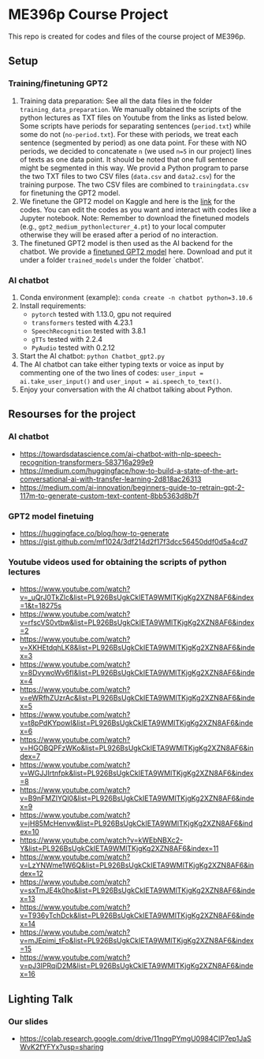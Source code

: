 # ME396p Course Project
This repo is created for codes and files of the course project of ME396p.

## Setup

### Training/finetuning GPT2
1. Training data preparation: See all the data files in the folder `training_data_preparation`. We manually obtained the scripts of the python lectures as TXT files on Youtube from the links as listed below. Some scripts have periods for separating sentences (`period.txt`) while some do not (`no-period.txt`). For these with periods, we treat each sentence (segmented by period) as one data point. For these with NO periods, we decided to concatenate `n` (we used `n=5` in our project) lines of texts as one data point. It should be noted that one full sentence might be segmented in this way. We provid a Python program to parse the two TXT files to two CSV files (`data.csv` and `data2.csv`) for the training purpose. The two CSV files are combined to `trainingdata.csv` for finetuning the GPT2 model.
2. We finetune the GPT2 model on Kaggle and here is the [link](https://www.kaggle.com/code/xingangli/gpt2-finetuning) for the codes. You can edit the codes as you want and interact with codes like a Jupyter notebook. Note: Remember to download the finetuned models (e.g., `gpt2_medium_pythonlecturer_4.pt`) to your local computer otherwise they will be erased after a period of no interaction.
3. The finetuned GPT2 model is then used as the AI backend for the chatbot. We provide a [finetuned GPT2 model](https://drive.google.com/drive/folders/1jJQTTJPZVU_nmTskp9HxT5CY01bgbR6K?usp=share_link) here. Download and put it under a folder `trained_models` under the folder `chatbot'.

### AI chatbot
1. Conda environment (example): ```conda create -n chatbot python=3.10.6 ```
2. Install requirements:
    - `pytorch` tested with 1.13.0, gpu not required
    - `transformers` tested with 4.23.1
    - `SpeechRecognition` tested with 3.8.1
    - `gTTs` tested with 2.2.4
    - `PyAudio` tested with 0.2.12
3. Start the AI chatbot: ```python Chatbot_gpt2.py```
4. The AI chatbot can take either typing texts or voice as input by commenting one of the two lines of codes: ```user_input = ai.take_user_input()``` and ```user_input = ai.speech_to_text()```.
5. Enjoy your conversation with the AI chatbot talking about Python.

## Resourses for the project

### AI chatbot
- https://towardsdatascience.com/ai-chatbot-with-nlp-speech-recognition-transformers-583716a299e9
- https://medium.com/huggingface/how-to-build-a-state-of-the-art-conversational-ai-with-transfer-learning-2d818ac26313
- https://medium.com/ai-innovation/beginners-guide-to-retrain-gpt-2-117m-to-generate-custom-text-content-8bb5363d8b7f 

### GPT2 model finetuing
- https://huggingface.co/blog/how-to-generate
- https://gist.github.com/mf1024/3df214d2f17f3dcc56450ddf0d5a4cd7

### Youtube videos used for obtaining the scripts of python lectures
- https://www.youtube.com/watch?v=_uQrJ0TkZlc&list=PL926BsUgkCkIETA9WMlTKjgKg2XZN8AF6&index=1&t=18275s
- https://www.youtube.com/watch?v=rfscVS0vtbw&list=PL926BsUgkCkIETA9WMlTKjgKg2XZN8AF6&index=2 
- https://www.youtube.com/watch?v=XKHEtdqhLK8&list=PL926BsUgkCkIETA9WMlTKjgKg2XZN8AF6&index=3 
- https://www.youtube.com/watch?v=8DvywoWv6fI&list=PL926BsUgkCkIETA9WMlTKjgKg2XZN8AF6&index=4 
- https://www.youtube.com/watch?v=eWRfhZUzrAc&list=PL926BsUgkCkIETA9WMlTKjgKg2XZN8AF6&index=5 
- https://www.youtube.com/watch?v=t8pPdKYpowI&list=PL926BsUgkCkIETA9WMlTKjgKg2XZN8AF6&index=6 
- https://www.youtube.com/watch?v=HGOBQPFzWKo&list=PL926BsUgkCkIETA9WMlTKjgKg2XZN8AF6&index=7 
- https://www.youtube.com/watch?v=WGJJIrtnfpk&list=PL926BsUgkCkIETA9WMlTKjgKg2XZN8AF6&index=8 
- https://www.youtube.com/watch?v=B9nFMZIYQl0&list=PL926BsUgkCkIETA9WMlTKjgKg2XZN8AF6&index=9 
- https://www.youtube.com/watch?v=jH85McHenvw&list=PL926BsUgkCkIETA9WMlTKjgKg2XZN8AF6&index=10 
- https://www.youtube.com/watch?v=kWEbNBXc2-Y&list=PL926BsUgkCkIETA9WMlTKjgKg2XZN8AF6&index=11 
- https://www.youtube.com/watch?v=LzYNWme1W6Q&list=PL926BsUgkCkIETA9WMlTKjgKg2XZN8AF6&index=12 
- https://www.youtube.com/watch?v=sxTmJE4k0ho&list=PL926BsUgkCkIETA9WMlTKjgKg2XZN8AF6&index=13 
- https://www.youtube.com/watch?v=T936yTchDck&list=PL926BsUgkCkIETA9WMlTKjgKg2XZN8AF6&index=14 
- https://www.youtube.com/watch?v=mJEpimi_tFo&list=PL926BsUgkCkIETA9WMlTKjgKg2XZN8AF6&index=15 
- https://www.youtube.com/watch?v=pJ3IPRqiD2M&list=PL926BsUgkCkIETA9WMlTKjgKg2XZN8AF6&index=16 

## Lighting Talk
### Our slides
- https://colab.research.google.com/drive/11nqgPYmgU0984CIP7ep1JaSWvK2fYFYx?usp=sharing 
